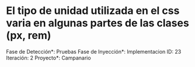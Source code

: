 # El tipo de unidad utilizada en el css varia en algunas partes de las clases (px, rem)

Fase de Detección*: Pruebas
Fase de Inyección*: Implementacion
ID: 23
Iteración: 2
Proyecto*: Campanario